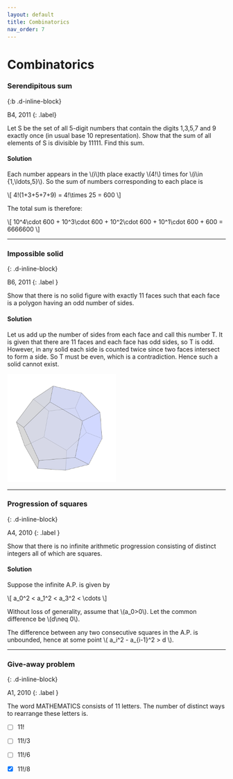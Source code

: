 ```yaml
---
layout: default
title: Combinatorics
nav_order: 7
---
```



# Combinatorics


### Serendipitous sum
{:b .d-inline-block}

B4, 2011
{: .label}

Let S be the set of all 5-digit numbers that contain the digits 1,3,5,7 and 9 exactly once (in usual base 10 representation).
Show that the sum of all elements of S is divisible by 11111. Find this sum.


#### Solution

Each number appears in the \\(i\\)th place exactly \\(4!\\) times for
\\(i\in {1,\ldots,5}\\). So the sum of numbers corresponding to each place is

\\[ 4!(1+3+5+7+9) = 4!\times 25 = 600 \\]

The total sum is therefore:


\\[ 10^4\cdot 600 + 10^3\cdot 600 + 10^2\cdot 600 + 10^1\cdot 600 + 600 = 6666600 \\]



---

### Impossible solid
{: .d-inline-block}

B6, 2011
{: .label }

Show that there is no solid figure with exactly 11 faces such that each face is a polygon
having an odd number of sides.

#### Solution

Let us add up the number of sides from each face and call this number T.  It is given that there are 11 faces and each face has odd sides, so T is odd. However,
in any solid each side is counted twice since two faces intersect to form a side. So T must be even, which is a contradiction. Hence such a solid cannot exist.


![](/assets/images/dodecahedron.png)




---


### Progression of squares
{: .d-inline-block}

A4, 2010
{: .label }

Show that there is no infinite arithmetic progression consisting of distinct integers all
of which are squares.

#### Solution

Suppose the infinite A.P. is given by

\\[ a_0^2 < a_1^2 < a_3^2 < \cdots \\]

Without loss of generality, assume that \\(a_0>0\\). Let the common difference be \\(d\neq 0\\).

The difference between any two consecutive squares in the A.P. is unbounded, hence at some point \\( a_i^2 - a_{i-1}^2 > d \\).


---





### Give-away problem
{: .d-inline-block}

A1, 2010
{: .label }


The word MATHEMATICS consists of 11 letters. The number of distinct ways to rearrange these letters is.



- [ ] 11!
- [ ] 11!/3
- [ ] 11!/6
- [x] 11!/8







